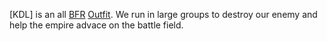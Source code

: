 \[KDL\] is an all [BFR](BFR.md "wikilink") [Outfit](Outfit.md "wikilink"). We
run in large groups to destroy our enemy and help the empire advace on
the battle field.
